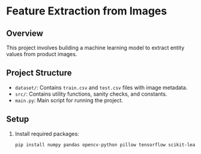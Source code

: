 # Feature Extraction from Images

## Overview
This project involves building a machine learning model to extract entity values from product images.

## Project Structure
- `dataset/`: Contains `train.csv` and `test.csv` files with image metadata.
- `src/`: Contains utility functions, sanity checks, and constants.
- `main.py`: Main script for running the project.

## Setup
1. Install required packages:
   ```bash
   pip install numpy pandas opencv-python pillow tensorflow scikit-learn matplotlib requests


